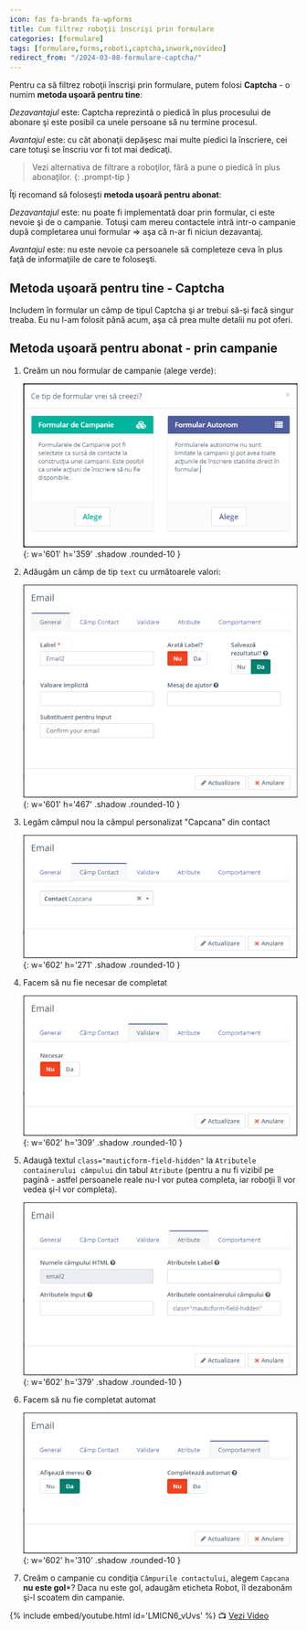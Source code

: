 ```yaml
---
icon: fas fa-brands fa-wpforms
title: Cum filtrez roboţii înscrişi prin formulare
categories: [formulare]
tags: [formulare,forms,roboti,captcha,inwork,novideo]
redirect_from: "/2024-03-08-formulare-captcha/"
---
```


Pentru ca să filtrez roboţii înscrişi prin formulare, putem folosi **Captcha** - o numim **metoda uşoară pentru tine**:

_Dezavantajul_ este: Captcha reprezintă o piedică în plus procesului de abonare şi este posibil ca unele persoane să nu termine procesul.

_Avantajul_ este: cu cât abonaţii depăşesc mai multe piedici la înscriere, cei care totuşi se înscriu vor fi tot mai dedicaţi.

> Vezi alternativa de filtrare a roboţilor, fără a pune o piedică în plus abonaţilor.
{: .prompt-tip }

Îţi recomand să foloseşti **metoda uşoară pentru abonat**:

_Dezavantajul_ este: nu poate fi implementată doar prin formular, ci este nevoie şi de o campanie. Totuşi cam mereu contactele intră intr-o campanie după completarea unui formular => aşa că n-ar fi niciun dezavantaj.

_Avantajul_ este: nu este nevoie ca persoanele să completeze ceva în plus faţă de informaţiile de care te foloseşti.

## Metoda uşoară pentru tine - Captcha
Includem în formular un câmp de tipul Captcha şi ar trebui să-şi facă singur treaba. Eu nu l-am folosit până acum, aşa că prea multe detalii nu pot oferi.

## Metoda uşoară pentru abonat - prin campanie

1. Creăm un nou formular de campanie (alege verde):

    ![1. Creăm un nou formular de campanie](/assets/img/formulare/2024-03-08-formulare-adaug.png){: w='601' h='359' .shadow .rounded-10 }

2. Adăugăm un câmp de tip `text` cu următoarele valori:

    ![2a. Câmp de Text - Tabul General](/assets/img/formulare/2024-03-08-formulare-capcana-1general.png){: w='601' h='467' .shadow .rounded-10 }

3. Legăm câmpul nou la câmpul personalizat "Capcana" din contact

    ![2b. Câmp de Text - Tabul Câmp Contact](/assets/img/formulare/2024-03-08-formulare-capcana-2camp-contact.png){: w='602' h='271' .shadow .rounded-10 }

4. Facem să nu fie necesar de completat

    ![2c. Câmp de Text - Tabul Validare](/assets/img/formulare/2024-03-08-formulare-capcana-3validare.png){: w='602' h='309' .shadow .rounded-10 }

5. Adaugă textul `class="mauticform-field-hidden"` la `Atributele containerului câmpului` din tabul `Atribute` (pentru a nu fi vizibil pe pagină - astfel persoanele reale nu-l vor putea completa, iar roboţii îl vor vedea şi-l vor completa).

    ![2d. Câmp de Text - Tabul Atribute](/assets/img/formulare/2024-03-08-formulare-capcana-4atribute.png){: w='602' h='379' .shadow .rounded-10 }

6. Facem să nu fie completat automat

    ![2e. Câmp de Text - Tabul Comportament](/assets/img/formulare/2024-03-08-formulare-capcana-5comportament.png){: w='602' h='310' .shadow .rounded-10 }

7. Creăm o campanie cu condiţia `Câmpurile contactului`, alegem `Capcana` **nu este gol***? Daca nu este gol, adaugăm eticheta Robot, îl dezabonăm şi-l scoatem din campanie.

[//]: # (Comming soon video)

{% include embed/youtube.html id='LMlCN6_vUvs' %}
📺 [Vezi Video](https://www.youtube.com/watch?v=LMlCN6_vUvs)

